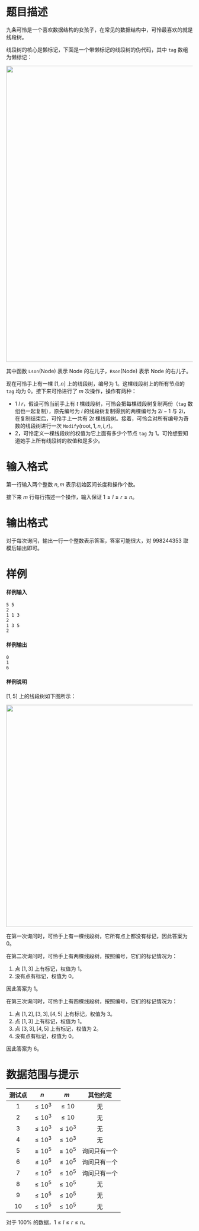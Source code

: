 
# 题目描述

九条可怜是一个喜欢数据结构的女孩子，在常见的数据结构中，可怜最喜欢的就是线段树。

线段树的核心是懒标记，下面是一个带懒标记的线段树的伪代码，其中 `tag` 数组为懒标记：

<img width="800px" src="/source/loj/3043/img/aHR0cHM6Ly9sb2otaW1nLnVweXVuLm1lbmNpLm1lbXNldDAuY24vMjAxOS8wNC8wMS81Y2EyMTNiZDBhNDllLnBuZw==.png">

其中函数 $\texttt{Lson}(\text{Node})$ 表示 $\text{Node}$ 的左儿子，$\texttt{Rson}(\text{Node})$ 表示 $\text{Node}$ 的右儿子。

现在可怜手上有一棵 $[1, n]$ 上的线段树，编号为 $1$。这棵线段树上的所有节点的 `tag` 均为 $0$。接下来可怜进行了 $m$ 次操作，操作有两种：
- $1\ l\ r$，假设可怜当前手上有 $t$ 棵线段树，可怜会把每棵线段树复制两份（`tag` 数组也一起复制），原先编号为 $i$ 的线段树复制得到的两棵编号为  $2i − 1$ 与 $2i$，在复制结束后，可怜手上一共有 $2t$ 棵线段树。接着，可怜会对所有编号为奇数的线段树进行一次 $\texttt{Modify}(\text{root}, 1, n, l, r)$。
- $2$，可怜定义一棵线段树的权值为它上面有多少个节点 `tag` 为 $1$。可怜想要知道她手上所有线段树的权值和是多少。

# 输入格式

第一行输入两个整数 $n, m$ 表示初始区间长度和操作个数。

接下来 $m$ 行每行描述一个操作，输入保证 $1 \le l \le r \le n$。

# 输出格式

对于每次询问，输出一行一个整数表示答案，答案可能很大，对 $998244353$ 取模后输出即可。

# 样例

#### 样例输入
```plain
5 5
2
1 1 3
2
1 3 5
2
```
#### 样例输出
```plain
0
1
6
```
#### 样例说明
$[1, 5]$ 上的线段树如下图所示：

<center><img width="600px" src="/source/loj/3043/img/aHR0cHM6Ly9sb2otaW1nLnVweXVuLm1lbmNpLm1lbXNldDAuY24vMjAxOS8wNC8wMS81Y2EyMTNiMjE0N2I4LnBuZw==.png"></center>

在第一次询问时，可怜手上有一棵线段树，它所有点上都没有标记，因此答案为 $0$。

在第二次询问时，可怜手上有两棵线段树，按照编号，它们的标记情况为：
1. 点 $[1, 3]$ 上有标记，权值为 $1$。
2. 没有点有标记，权值为 $0$。

因此答案为 $1$。

在第三次询问时，可怜手上有四棵线段树，按照编号，它们的标记情况为：
1. 点 $[1, 2], [3, 3], [4, 5]$ 上有标记，权值为 $3$。
2. 点 $[1, 3]$ 上有标记，权值为 $1$。
3. 点 $[3, 3], [4, 5]$ 上有标记，权值为 $2$。
4. 没有点有标记，权值为 $0$。

因此答案为 $6$。

# 数据范围与提示

|测试点|$n$|$m$|其他约定|
|:-:|:-:|:-:|:-:|
|$1$|$\le 10^3$|$\le 10$|无|
|$2$|$\le 10^3$|$\le 10$|无|
|$3$|$\le 10^3$|$\le 10^3$|无|
|$4$|$\le 10^3$|$\le 10^3$|无|
|$5$|$\le 10^5$|$\le 10^5$|询问只有一个|
|$6$|$\le 10^5$|$\le 10^5$|询问只有一个|
|$7$|$\le 10^5$|$\le 10^5$|询问只有一个|
|$8$|$\le 10^5$|$\le 10^5$|无|
|$9$|$\le 10^5$|$\le 10^5$|无|
|$10$|$\le 10^5$|$\le 10^5$|无|

对于 $100\%$ 的数据，$1 \le l \le r \le n$。

